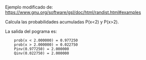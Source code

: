 Ejemplo modificado de:  https://www.gnu.org/software/gsl/doc/html/randist.html#examples

Calcula las probabilidades acumuladas P(x<2) y P(x>2).

La salida del pograma es:

		prob(x < 2.000000) = 0.977250
		prob(x > 2.000000) = 0.022750
		Pinv(0.977250) = 2.000000
		Qinv(0.022750) = 2.000000